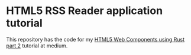 # HTML5 RSS Reader application tutorial
This repository has the code for my [HTML5 Web Components using Rust part 2](https://blog.devgenius.io/the-responsive-layout-for-our-rust-web-application-8fb46fe14c8f) tutorial at medium. 
